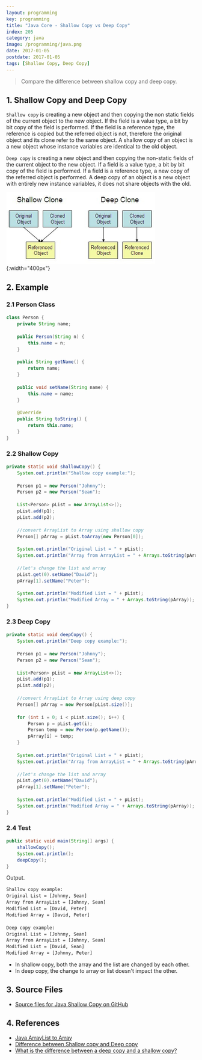 ```yaml
---
layout: programming
key: programming
title: "Java Core - Shallow Copy vs Deep Copy"
index: 205
category: java
image: /programming/java.png
date: 2017-01-05
postdate: 2017-01-05
tags: [Shallow Copy, Deep Copy]
---
```


> Compare the difference between shallow copy and deep copy.

## 1. Shallow Copy and Deep Copy
`Shallow copy` is creating a new object and then copying the non static fields of the current object to the new object. If the field is a value type, a bit by bit copy of the field is performed. If the field is a reference type, the reference is copied but the referred object is not, therefore the original object and its clone refer to the same object. A shallow copy of an object is a new object whose instance variables are identical to the old object.

`Deep copy` is creating a new object and then copying the non-static fields of the current object to the new object. If a field is a value type, a bit by bit copy of the field is performed. If a field is a reference type, a new copy of the referred object is performed. A deep copy of an object is a new object with entirely new instance variables, it does not share objects with the old.

![image](/public/programming/java-core-shallow-copy-vs-deep-copy/object_clone.jpg){:width="400px"}  

## 2. Example
### 2.1 Person Class
```java
class Person {
    private String name;

    public Person(String n) {
        this.name = n;
    }

    public String getName() {
        return name;
    }

    public void setName(String name) {
        this.name = name;
    }

    @Override
    public String toString() {
        return this.name;
    }
}
```
### 2.2 Shallow Copy
```java
private static void shallowCopy() {
    System.out.println("Shallow copy example:");

    Person p1 = new Person("Johnny");
    Person p2 = new Person("Sean");

    List<Person> pList = new ArrayList<>();
    pList.add(p1);
    pList.add(p2);

    //convert ArrayList to Array using shallow copy
    Person[] pArray = pList.toArray(new Person[0]);

    System.out.println("Original List = " + pList);
    System.out.println("Array from ArrayList = " + Arrays.toString(pArray));

    //let's change the list and array
    pList.get(0).setName("David");
    pArray[1].setName("Peter");

    System.out.println("Modified List = " + pList);
    System.out.println("Modified Array = " + Arrays.toString(pArray));
}
```
### 2.3 Deep Copy
```java
private static void deepCopy() {
    System.out.println("Deep copy example:");

    Person p1 = new Person("Johnny");
    Person p2 = new Person("Sean");

    List<Person> pList = new ArrayList<>();
    pList.add(p1);
    pList.add(p2);

    //convert ArrayList to Array using deep copy
    Person[] pArray = new Person[pList.size()];

    for (int i = 0; i < pList.size(); i++) {
        Person p = pList.get(i);
        Person temp = new Person(p.getName());
        pArray[i] = temp;
    }

    System.out.println("Original List = " + pList);
    System.out.println("Array from ArrayList = " + Arrays.toString(pArray));

    //let's change the list and array
    pList.get(0).setName("David");
    pArray[1].setName("Peter");

    System.out.println("Modified List = " + pList);
    System.out.println("Modified Array = " + Arrays.toString(pArray));
}
```

### 2.4 Test
```java
public static void main(String[] args) {
    shallowCopy();
    System.out.println();
    deepCopy();
}
```
Output.
```sh
Shallow copy example:
Original List = [Johnny, Sean]
Array from ArrayList = [Johnny, Sean]
Modified List = [David, Peter]
Modified Array = [David, Peter]

Deep copy example:
Original List = [Johnny, Sean]
Array from ArrayList = [Johnny, Sean]
Modified List = [David, Sean]
Modified Array = [Johnny, Peter]
```
* In shallow copy, both the array and the list are changed by each other.
* In deep copy, the change to array or list doesn't impact the other.

## 3. Source Files
* [Source files for Java Shallow Copy on GitHub](https://github.com/jojozhuang/java-programming/tree/master/java-shallow-copy)

## 4. References
* [Java ArrayList to Array](https://www.journaldev.com/760/java-arraylist-to-array)
* [Difference between Shallow copy and Deep copy](http://net-informations.com/faq/net/shallow-deep-copy.htm)
* [What is the difference between a deep copy and a shallow copy?](https://stackoverflow.com/questions/184710/what-is-the-difference-between-a-deep-copy-and-a-shallow-copy)
